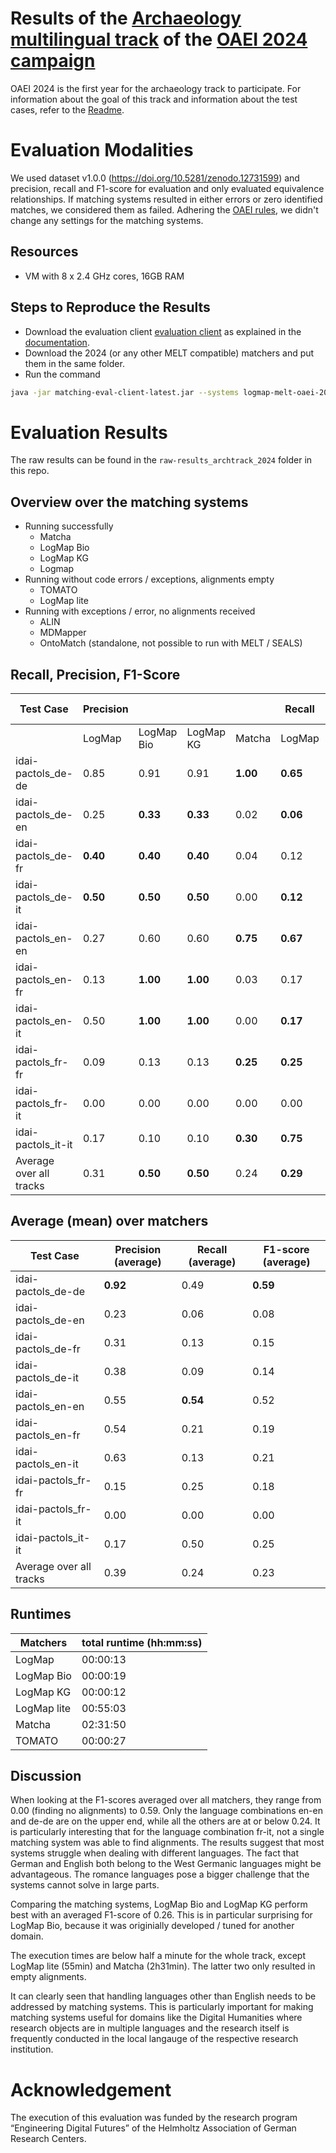 # Results of the [Archaeology multilingual track](https://oaei.ontologymatching.org/2024/digitalhumanities/index.html) of the [OAEI 2024 campaign](https://oaei.ontologymatching.org/2024/)
OAEI 2024 is the first year for the archaeology track to participate. For information about the goal of this track and information about the test cases, refer to the [Readme](https://github.com/FelixFrizzy/DH-benchmark-multiling/blob/main/README.md).

# Evaluation Modalities
We used dataset v1.0.0 (https://doi.org/10.5281/zenodo.12731599) and precision, recall and F1-score for evaluation and only evaluated equivalence relationships. If matching systems resulted in either errors or zero identified matches, we considered them as failed. Adhering the [OAEI rules](https://oaei.ontologymatching.org/doc/oaei-rules.2.html), we didn't change any settings for the matching systems. 

## Resources
- VM with 8 x 2.4 GHz cores, 16GB RAM

## Steps to Reproduce the Results
- Download the evaluation client [evaluation client](https://nightly.link/dwslab/melt/workflows/java_client_upload/master/evaluation-client.zip) as explained in the [documentation](https://dwslab.github.io/melt/matcher-evaluation/client).
- Download the 2024 (or any other MELT compatible) matchers and put them in the same folder.
- Run the command
```bash
java -jar matching-eval-client-latest.jar --systems logmap-melt-oaei-2021-web-latest.tar.gz logmap-bio-melt-oaei-2021-web-latest.tar.gz logmap-kg-melt-oaei-2021-web-latest.tar.gz logmap-lite-melt-oaei-2021-web-latest.tar.gz matcha.tar.gz "ALIN - Jomar Silva.zip" MDMapper-seals.zip https://match.tomato.irit.fr/match --track http://oaei.webdatacommons.org/tdrs/ archaeology 2024all --results oaei2024_arch
```

# Evaluation Results
The raw results can be found in the `raw-results_archtrack_2024` folder in this repo.

## Overview over the matching systems
- Running successfully
    - Matcha
    - LogMap Bio
    - LogMap KG
    - Logmap
- Running without code errors / exceptions, alignments empty
    - TOMATO
    - LogMap lite
- Running with exceptions / error, no alignments received
    - ALIN
    - MDMapper
    - OntoMatch (standalone, not possible to run with MELT / SEALS)

## Recall, Precision, F1-Score

| Test Case               |Precision |            |           |          |Recall    |            |           |          |F1-Score  |            |           |          |
| ----------------------- | -------- | ---------- | --------- | -------- | -------- | ---------- | --------- | -------- | -------- | ---------- | --------- | -------- |
|                         | LogMap   | LogMap Bio | LogMap KG | Matcha   | LogMap   | LogMap Bio | LogMap KG | Matcha   | LogMap   | LogMap Bio | LogMap KG | Matcha   |
| idai-pactols_de-de      | 0.85     | 0.91       | 0.91      | **1.00** | **0.65** | 0.59       | 0.59      | 0.12     | **0.73** | 0.71       | 0.71      | 0.21     |
| idai-pactols_de-en      | 0.25     | **0.33**   | **0.33**  | 0.02     | **0.06** | **0.06**   | **0.06**  | **0.06** | **0.10** | **0.10**   | **0.10**  | 0.03     |
| idai-pactols_de-fr      | **0.40** | **0.40**   | **0.40**  | 0.04     | 0.12     | 0.12       | 0.12      | **0.18** | **0.18** | **0.18**   | **0.18**  | 0.07     |
| idai-pactols_de-it      | **0.50** | **0.50**   | **0.50**  | 0.00     | **0.12** | **0.12**   | **0.12**  | 0.00     | **0.19** | **0.19**   | **0.19**  | 0.00     |
| idai-pactols_en-en      | 0.27     | 0.60       | 0.60      | **0.75** | **0.67** | 0.50       | 0.50      | 0.50     | 0.38     | 0.55       | 0.55      | **0.60** |
| idai-pactols_en-fr      | 0.13     | **1.00**   | **1.00**  | 0.03     | 0.17     | 0.17       | 0.17      | **0.33** | 0.14     | **0.29**   | **0.29**  | 0.05     |
| idai-pactols_en-it      | 0.50     | **1.00**   | **1.00**  | 0.00     | **0.17** | **0.17**   | **0.17**  | 0.00     | 0.25     | **0.29**   | **0.29**  | 0.00     |
| idai-pactols_fr-fr      | 0.09     | 0.13       | 0.13      | **0.25** | **0.25** | **0.25**   | **0.25**  | **0.25** | 0.13     | 0.17       | 0.17      | **0.25** |
| idai-pactols_fr-it      | 0.00     | 0.00       | 0.00      | 0.00     | 0.00     | 0.00       | 0.00      | 0.00     | 0.00     | 0.00       | 0.00      | 0.00     |
| idai-pactols_it-it      | 0.17     | 0.10       | 0.10      | **0.30** | **0.75** | 0.25       | 0.25      | **0.75** | 0.27     | 0.14       | 0.14      | **0.43** |
| Average over all tracks | 0.31     | **0.50**   | **0.50**  | 0.24     | **0.29** | 0.22       | 0.22      | 0.22     | 0.24     | **0.26**   | **0.26**  | 0.16     |


## Average (mean) over matchers

| Test Case               | Precision (average) | Recall (average) | F1-score (average) |
|-------------------------|---------------------|------------------|--------------------|
| idai-pactols_de-de      | **0.92**            | 0.49             | **0.59**           |
| idai-pactols_de-en      | 0.23                | 0.06             | 0.08               |
| idai-pactols_de-fr      | 0.31                | 0.13             | 0.15               |
| idai-pactols_de-it      | 0.38                | 0.09             | 0.14               |
| idai-pactols_en-en      | 0.55                | **0.54**         | 0.52               |
| idai-pactols_en-fr      | 0.54                | 0.21             | 0.19               |
| idai-pactols_en-it      | 0.63                | 0.13             | 0.21               |
| idai-pactols_fr-fr      | 0.15                | 0.25             | 0.18               |
| idai-pactols_fr-it      | 0.00                | 0.00             | 0.00               |
| idai-pactols_it-it      | 0.17                | 0.50             | 0.25               |
| Average over all tracks | 0.39                | 0.24             | 0.23               |


## Runtimes
| Matchers    | total runtime (hh:mm:ss) |
|-------------|--------------------------|
| LogMap      | 00:00:13                 |
| LogMap Bio  | 00:00:19                 |
| LogMap KG   | 00:00:12                 |
| LogMap lite | 00:55:03                 |
| Matcha      | 02:31:50                 |
| TOMATO      | 00:00:27                 |

## Discussion
When looking at the F1-scores averaged over all matchers, they range from 0.00 (finding no alignments) to 0.59. Only the language combinations en-en and de-de are on the upper end, while all the others are at or below 0.24. It is particularly interesting that for the language combination fr-it, not a single matching system was able to find alignments. The results suggest that most systems struggle when dealing with different languages. The fact that German and English both belong to the West Germanic languages might be advantageous. The romance languages pose a bigger challenge that the systems cannot solve in large parts. 

Comparing the matching systems, LogMap Bio and LogMap KG perform best with an averaged F1-score of 0.26. This is in particular surprising for LogMap Bio, because it was originially developed / tuned for another domain. 

The execution times are below half a minute for the whole track, except LogMap lite (55min) and Matcha (2h31min). The latter two only resulted in empty alignments. 

It can clearly seen that handling languages other than English needs to be addressed by matching systems. This is particularly important for making matching systems useful for domains like the Digital Humanities where research objects are in multiple languages and the research itself is frequently conducted in the local langauge of the respective research institution.

# Acknowledgement
The execution of this evaluation was funded by the research program “Engineering Digital Futures” of the Helmholtz Association of German Research Centers.
